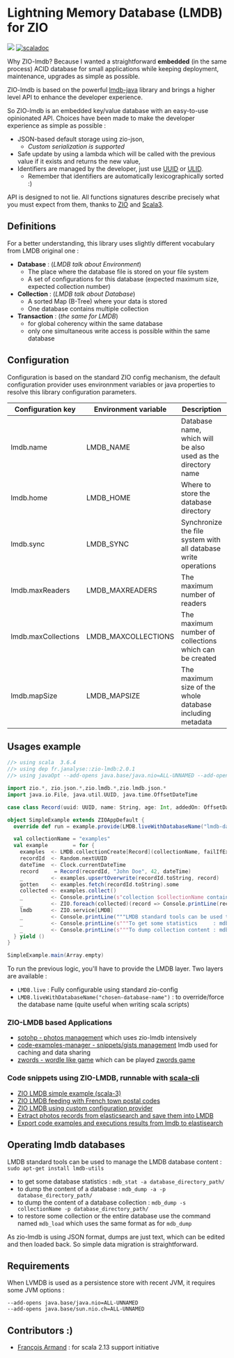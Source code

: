 # Lightning Memory Database (LMDB) for ZIO
[![][ZIOLMDBManagerImg]][ZIOLMDBManagerLnk] [![scaladoc][ScalaDocImg]][ScalaDoc]

Why ZIO-lmdb? Because I wanted a straightforward **embedded** (in the same process) ACID database for small
applications while keeping deployment, maintenance, upgrades as simple as possible.

ZIO-lmdb is based on the powerful [lmdb-java][JLMDB] library and brings a higher level API to enhance the developer experience.

So ZIO-lmdb is an embedded key/value database with an easy-to-use opinionated API.
Choices have been made to make the developer experience as simple as possible :
- JSON-based default storage using zio-json,
  - *Custom serialization is supported*
- Safe update by using a lambda which will be called with the previous value if it exists and returns the new value,
- Identifiers are managed by the developer, just use [UUID][UUID] or [ULID][ZIO-ULID].
  - Remember that identifiers are automatically lexicographically sorted :)

API is designed to not lie. All functions signatures describe precisely
what you must expect from them, thanks to [ZIO][ZIO] and [Scala3][Scala3].  

## Definitions

For a better understanding, this library uses slightly different vocabulary from LMDB original one :  
- **Database** : (*LMDB talk about Environment*)
  - The place where the database file is stored on your file system
  - A set of configurations for this database (expected maximum size, expected collection number)
- **Collection** : (*LMDB talk about Database*) 
  - A sorted Map (B-Tree) where your data is stored
  - One database contains multiple collection
- **Transaction** : (*the same for LMDB*)
  - for global coherency within the same database
  - only one simultaneous write access is possible within the same database

## Configuration

Configuration is based on the standard ZIO config mechanism, the default configuration provider uses environnment variables
or java properties to resolve this library configuration parameters.

 
| Configuration key   | Environment variable | Description                                                    | Default value    |
|---------------------|----------------------|----------------------------------------------------------------|------------------|
| lmdb.name           | LMDB_NAME            | Database name, which will be also used as the directory name   | default          |
| lmdb.home           | LMDB_HOME            | Where to store the database directory                          | $HOME/.lmdb      |
| lmdb.sync           | LMDB_SYNC            | Synchronize the file system with all database write operations | false            |
| lmdb.maxReaders     | LMDB_MAXREADERS      | The maximum number of readers                                  | 100              |
| lmdb.maxCollections | LMDB_MAXCOLLECTIONS  | The maximum number of collections which can be created         | 10_000           |
| lmdb.mapSize        | LMDB_MAPSIZE         | The maximum size of the whole database including metadata      | 100_000_000_000L |


## Usages example

```scala
//> using scala  3.6.4
//> using dep fr.janalyse::zio-lmdb:2.0.1
//> using javaOpt --add-opens java.base/java.nio=ALL-UNNAMED --add-opens java.base/sun.nio.ch=ALL-UNNAMED

import zio.*, zio.json.*,zio.lmdb.*,zio.lmdb.json.*
import java.io.File, java.util.UUID, java.time.OffsetDateTime

case class Record(uuid: UUID, name: String, age: Int, addedOn: OffsetDateTime) derives LMDBCodecJson

object SimpleExample extends ZIOAppDefault {
  override def run = example.provide(LMDB.liveWithDatabaseName("lmdb-data-simple-example"), Scope.default)

  val collectionName = "examples"
  val example        = for {
    examples  <- LMDB.collectionCreate[Record](collectionName, failIfExists = false)
    recordId  <- Random.nextUUID
    dateTime  <- Clock.currentDateTime
    record     = Record(recordId, "John Doe", 42, dateTime)
    _         <- examples.upsertOverwrite(recordId.toString, record)
    gotten    <- examples.fetch(recordId.toString).some
    collected <- examples.collect()
    _         <- Console.printLine(s"collection $collectionName contains ${collected.size} records")
    _         <- ZIO.foreach(collected)(record => Console.printLine(record))
    lmdb      <- ZIO.service[LMDB]
    _         <- Console.printLine("""LMDB standard tools can be used to manage the database content : sudo apt-get install lmdb-utils""")
    _         <- Console.printLine(s"""To get some statistics     : mdb_stat -s $collectionName ${lmdb.databasePath}/""")
    _         <- Console.printLine(s"""To dump collection content : mdb_dump -p -s $collectionName ${lmdb.databasePath}/""")
  } yield ()
}

SimpleExample.main(Array.empty)
```

To run the previous logic, you'll have to provide the LMDB layer. Two layers are available :
- `LMDB.live` : Fully configurable using standard zio-config
- `LMDB.liveWithDatabaseName("chosen-database-name")` : to override/force the database name
  (quite useful when writing scala scripts)

### ZIO-LMDB based Applications
- [sotohp - photos management][SOTOHP] which uses zio-lmdb intensively
- [code-examples-manager - snippets/gists management][CEM] lmdb used for caching and data sharing
- [zwords - wordle like game][ZWORDS-CODE] which can be played [zwords game][ZWORDS-LIVE]

### Code snippets using ZIO-LMDB, runnable with [scala-cli][SCL]
- [ZIO LMDB simple example (scala-3)](https://gist.github.com/dacr/dcb8a11f095ef0a2a95c24701e6eb804)
- [ZIO LMDB feeding with French town postal codes](https://gist.github.com/dacr/6d24baf827ae0c590133e0f27f1ef20b)
- [ZIO LMDB using custom configuration provider](https://gist.github.com/dacr/790df1705c7ec19ae2fe4098dad8d762)
- [Extract photos records from elasticsearch and save them into LMDB](https://gist.github.com/dacr/6ea121f251ad316a64657cbe78085ab7)
- [Export code examples and executions results from lmdb to elastisearch](https://gist.github.com/dacr/f25da8222b2ac644c3195c5982b7367e)

## Operating lmdb databases

LMDB standard tools can be used to manage the LMDB database content : `sudo apt-get install lmdb-utils`
- to get some database statistics : `mdb_stat -a database_directory_path/`
- to dump the content of a database : `mdb_dump -a -p database_directory_path/`
- to dump the content of a database collection : `mdb_dump -s collectionName -p database_directory_path/`
- to restore some collection or the entire database use the command named `mdb_load` which uses the same format as for `mdb_dump` 

As zio-lmdb is using JSON format, dumps are just text, which can be edited and then loaded back. So simple data migration is straightforward.

## Requirements

When LVMDB is used as a persistence store with recent JVM, it requires some JVM options :

```
--add-opens java.base/java.nio=ALL-UNNAMED
--add-opens java.base/sun.nio.ch=ALL-UNNAMED
```

## Contributors :)

- [François Armand](https://github.com/fanf) : for scala 2.13 support initiative


[ZIOLMDBManager]:    https://github.com/dacr/zio-lmdb
[ZIOLMDBManagerImg]: https://img.shields.io/maven-central/v/fr.janalyse/zio-lmdb_3.svg
[ZIOLMDBManagerLnk]: https://mvnrepository.com/artifact/fr.janalyse/zio-lmdb
[ZIO]: https://zio.dev/
[Scala3]: https://docs.scala-lang.org/scala3/reference/
[JLMDB]: https://github.com/lmdbjava/lmdbjava
[LMDB]: https://www.symas.com/lmdb
[ZIO-ULID]: https://zio-ulid.bilal-fazlani.com/
[UUID]: https://en.wikipedia.org/wiki/Universally_unique_identifier
[ZWORDS-CODE]: https://github.com/dacr/zwords
[ZWORDS-LIVE]: https://zwords.mapland.fr/
[CEM]: https://github.com/dacr/code-examples-manager
[SOTOHP]: https://github.com/dacr/sotohp
[SCL]: https://scala-cli.virtuslab.org/
[ScalaDocImg]: https://javadoc.io/badge2/fr.janalyse/zio-lmdb_3/scaladoc.svg
[ScalaDoc]: https://javadoc.io/doc/fr.janalyse/zio-lmdb_3/latest/zio/lmdb/LMDB$.html
